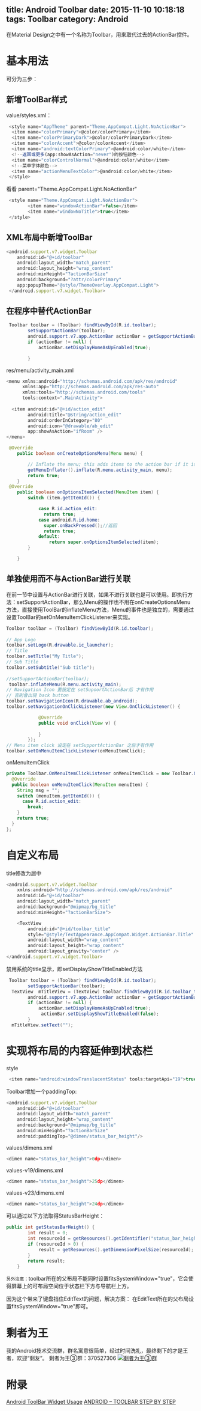 title: Android Toolbar
date: 2015-11-10 10:18:18
tags: Toolbar
category: Android
---
在Material Design之中有一个名称为Toolbar，用来取代过去的ActionBar控件。
# 基本用法
可分为三步：
## 新增ToolBar样式
value/styles.xml：
```js
 <style name="AppTheme" parent="Theme.AppCompat.Light.NoActionBar">
  <item name="colorPrimary">@color/colorPrimary</item>
  <item name="colorPrimaryDark">@color/colorPrimaryDark</item>
  <item name="colorAccent">@color/colorAccent</item>
  <item name="android:textColorPrimary">@android:color/white</item>
  <!--返回或更多(app:showAsAction="never")的按钮颜色-->
  <item name="colorControlNormal">@android:color/white</item>
  <!--菜单字体颜色-->
  <item name="actionMenuTextColor">@android:color/white</item>
 </style>
```
看看 parent="Theme.AppCompat.Light.NoActionBar"
```js
 <style name="Theme.AppCompat.Light.NoActionBar">
        <item name="windowActionBar">false</item>
        <item name="windowNoTitle">true</item>
 </style>
```
<!--more-->
## XML布局中新增ToolBar
```js
<android.support.v7.widget.Toolbar 
    android:id="@+id/toolbar"
    android:layout_width="match_parent"
    android:layout_height="wrap_content"
    android:minHeight="?actionBarSize"
    android:background="?attr/colorPrimary"
    app:popupTheme="@style/ThemeOverlay.AppCompat.Light">
 </android.support.v7.widget.Toolbar>
```
## 在程序中替代ActionBar
```java
 Toolbar toolbar = (Toolbar) findViewById(R.id.toolbar);
        setSupportActionBar(toolbar);
        android.support.v7.app.ActionBar actionBar = getSupportActionBar();
        if (actionBar != null) {
            actionBar.setDisplayHomeAsUpEnabled(true);
             
        }
```
res/menu/activity_main.xml
```js
<menu xmlns:android="http://schemas.android.com/apk/res/android"
      xmlns:app="http://schemas.android.com/apk/res-auto"
      xmlns:tools="http://schemas.android.com/tools"
      tools:context=".MainActivity">
 
  <item android:id="@+id/action_edit"
        android:title="@string/action_edit"
        android:orderInCategory="80"
        android:icon="@drawable/ab_edit"
        app:showAsAction="ifRoom" />
</menu>
```

```java
 @Override
    public boolean onCreateOptionsMenu(Menu menu) {

        // Inflate the menu; this adds items to the action bar if it is present.
        getMenuInflater().inflate(R.menu.activity_main, menu);
        return true;
    }
 @Override
    public boolean onOptionsItemSelected(MenuItem item) {
        switch (item.getItemId()) {

            case R.id.action_edit:
              return true;
            case android.R.id.home:
              super.onBackPressed();//返回
              return true;
            default:
                return super.onOptionsItemSelected(item);
        }

    }
```
## 单独使用而不与ActionBar进行关联
在前一节中设置与ActionBar进行关联，如果不进行关联也是可以使用。即执行方法：setSupportActionBar，那么Menu的操作也不用在onCreateOptionsMenu方法，直接使用ToolBar的inflateMenu方法，Menu的事件也是独立的，需要通过设置ToolBar的setOnMenuItemClickListener来实现。
```java
Toolbar toolbar = (Toolbar) findViewById(R.id.toolbar);
 
// App Logo
toolbar.setLogo(R.drawable.ic_launcher);
// Title
toolbar.setTitle("My Title");
// Sub Title
toolbar.setSubtitle("Sub title");
 
//setSupportActionBar(toolbar);
 toolbar.inflateMenu(R.menu.activity_main);
// Navigation Icon 要設定在 setSupoortActionBar后 才有作用
// 否則會出現 back button 
toolbar.setNavigationIcon(R.drawable.ab_android);
toolbar.setNavigationOnClickListener(new View.OnClickListener() {

            @Override
            public void onClick(View v) {
                
            }
        });
// Menu item click 设定在 setSupportActionBar 之后才有作用
toolbar.setOnMenuItemClickListener(onMenuItemClick);
```
onMenuItemClick
```java
private Toolbar.OnMenuItemClickListener onMenuItemClick = new Toolbar.OnMenuItemClickListener() {
  @Override
  public boolean onMenuItemClick(MenuItem menuItem) {
    String msg = "";
    switch (menuItem.getItemId()) {
      case R.id.action_edit:  
        break;
    }
    return true;
  }
};
```
# 自定义布局
 title修改为居中
```js
<android.support.v7.widget.Toolbar
    xmlns:android="http://schemas.android.com/apk/res/android"
    android:id="@+id/toolbar"
    android:layout_width="match_parent"
    android:background="@mipmap/bg_title"
    android:minHeight="?actionBarSize">

    <TextView
        android:id="@+id/toolbar_title"
        style="@style/TextAppearance.AppCompat.Widget.ActionBar.Title"
        android:layout_width="wrap_content"
        android:layout_height="wrap_content"
        android:layout_gravity="center" />
</android.support.v7.widget.Toolbar>
```

禁用系统的title显示，即setDisplayShowTitleEnabled方法
```java
 Toolbar toolbar = (Toolbar) findViewById(R.id.toolbar);
        setSupportActionBar(toolbar);
  TextView  mTitleView = (TextView) toolbar.findViewById(R.id.toolbar_title);
        android.support.v7.app.ActionBar actionBar = getSupportActionBar();
        if (actionBar != null) {
            actionBar.setDisplayHomeAsUpEnabled(true);
             actionBar.setDisplayShowTitleEnabled(false);
        }
  mTitleView.setText("");
```
# 实现将布局的内容延伸到状态栏
style
```js 
 <item name="android:windowTranslucentStatus" tools:targetApi="19">true</item>
```
Toolbar增加一个paddingTop:
```js
<android.support.v7.widget.Toolbar 
    android:id="@+id/toolbar"
    android:layout_width="match_parent"
    android:layout_height="wrap_content"
    android:background="@mipmap/bg_title"
    android:minHeight="?actionBarSize"
    android:paddingTop="@dimen/status_bar_height"/>
```
values/dimens.xml
```js
<dimen name="status_bar_height">0dp</dimen>
```
values-v19/dimens.xml
```js
<dimen name="status_bar_height">25dp</dimen>
```
values-v23/dimens.xml
```js
<dimen name="status_bar_height">24dp</dimen>
```
可以通过以下方法取得StatusBarHeight：
```java
public int getStatusBarHeight() {
        int result = 0;
        int resourceId = getResources().getIdentifier("status_bar_height", "dimen", "android");
        if (resourceId > 0) {
            result = getResources().getDimensionPixelSize(resourceId);
        }
        return result;
    }
```
`另外注意：`toolbar所在的父布局不能同时设置fitsSystemWindow="true"，它会使得屏幕上的可布局空间位于状态栏下方与导航栏上方。

因为这个带来了键盘挡住EditText的问题，解决方案：
在EditText所在的父布局设置fitsSystemWindow="true"即可。

# 剩者为王
我的Android技术交流群，群名寓意很简单，经过时间洗礼，最终剩下的才是王者，欢迎“剩友”。
剩者为王③群：370527306 <a target="_blank" href="http://shang.qq.com/wpa/qunwpa?idkey=0a992ba077da4c8325cbfef1c9e81f0443ffb782a0f2135c1a8f7326baac58ac"><img border="0" src="http://pub.idqqimg.com/wpa/images/group.png" alt="剩者为王③群" title="剩者为王③群"></a>

# 附录
[Android ToolBar Widget Usage](http://blog.hwangjr.com/2015/07/10/Android-ToolBar-Widget-Usage/)
[ANDROID – TOOLBAR STEP BY STEP](http://blog.mosil.biz/2014/10/android-toolbar/)

